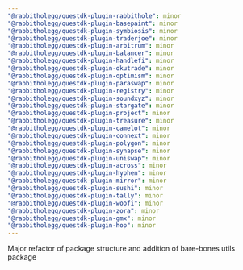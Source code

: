 ```yaml
---
"@rabbitholegg/questdk-plugin-rabbithole": minor
"@rabbitholegg/questdk-plugin-basepaint": minor
"@rabbitholegg/questdk-plugin-symbiosis": minor
"@rabbitholegg/questdk-plugin-traderjoe": minor
"@rabbitholegg/questdk-plugin-arbitrum": minor
"@rabbitholegg/questdk-plugin-balancer": minor
"@rabbitholegg/questdk-plugin-handlefi": minor
"@rabbitholegg/questdk-plugin-okutrade": minor
"@rabbitholegg/questdk-plugin-optimism": minor
"@rabbitholegg/questdk-plugin-paraswap": minor
"@rabbitholegg/questdk-plugin-registry": minor
"@rabbitholegg/questdk-plugin-soundxyz": minor
"@rabbitholegg/questdk-plugin-stargate": minor
"@rabbitholegg/questdk-plugin-project": minor
"@rabbitholegg/questdk-plugin-treasure": minor
"@rabbitholegg/questdk-plugin-camelot": minor
"@rabbitholegg/questdk-plugin-connext": minor
"@rabbitholegg/questdk-plugin-polygon": minor
"@rabbitholegg/questdk-plugin-synapse": minor
"@rabbitholegg/questdk-plugin-uniswap": minor
"@rabbitholegg/questdk-plugin-across": minor
"@rabbitholegg/questdk-plugin-hyphen": minor
"@rabbitholegg/questdk-plugin-mirror": minor
"@rabbitholegg/questdk-plugin-sushi": minor
"@rabbitholegg/questdk-plugin-tally": minor
"@rabbitholegg/questdk-plugin-woofi": minor
"@rabbitholegg/questdk-plugin-zora": minor
"@rabbitholegg/questdk-plugin-gmx": minor
"@rabbitholegg/questdk-plugin-hop": minor
---
```


Major refactor of package structure and addition of bare-bones utils package

